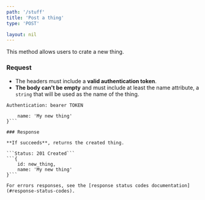 ```yaml
---
path: '/stuff'
title: 'Post a thing'
type: 'POST'

layout: nil
---
```


This method allows users to crate a new thing.

### Request

* The headers must include a **valid authentication token**.
* **The body can't be empty** and must include at least the name attribute, a `string` that will be used as the name of the thing.

```Authentication: bearer TOKEN```
```{
    name: 'My new thing'
}```

### Response

**If succeeds**, returns the created thing.

```Status: 201 Created```
```{
    id: new_thing,
    name: 'My new thing'
}```

For errors responses, see the [response status codes documentation](#response-status-codes).